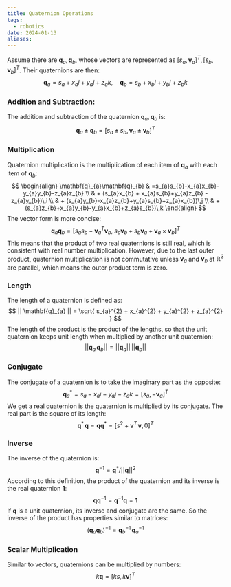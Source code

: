 ```yaml
---
title: Quaternion Operations
tags:
  - robotics
date: 2024-01-13
aliases:
---
```

Assume there are $\mathbf{q}_{a}, \mathbf{q}_{b}$, whose vectors are represented as $[s_{a}, \mathbf{v}_{a}]^{T}, [s_{b}, \mathbf{v}_{b}]^{T}$. Their quaternions are then:
$$
\mathbf{q}_{a} = s_{a}+x_{a}i+y_{a}j+z_{a}k, \quad \mathbf{q}_{b}=s_{b}+x_{b}i+y_{b}j+z_{b}k
$$
### Addition and Subtraction:
The addition and subtraction of the quaternion $\mathbf{q}_{a}, \mathbf{q}_{b}$ is:
$$
\mathbf{q}_{a} \pm \mathbf{q}_{b} = [s_{a} \pm s_{b}, \mathbf{v}_{a} \pm \mathbf{v}_{b}]^{T}
$$
### Multiplication
Quaternion multiplication is the multiplication of each item of $\mathbf{q}_{a}$ with each item of $\mathbf{q}_{b}$:
$$
\begin{align}
\mathbf{q}_{a}\mathbf{q}_{b} & =s_{a}s_{b}-x_{a}x_{b}-y_{a}y_{b}-z_{a}z_{b} \\
& + (s_{a}x_{b} + x_{a}s_{b}+y_{a}z_{b} - z_{a}y_{b})\,i \\
& + (s_{a}y_{b}-x_{a}z_{b}+y_{a}s_{b}+z_{a}x_{b})\,j \\
& + (s_{a}z_{b}+x_{a}y_{b}-y_{a}x_{b}+z_{a}s_{b})\,k
\end{align}
$$
The vector form is more concise:
$$
\mathbf{q}_{a}\mathbf{q}_{b} = [s_{a}s_{b} - \mathbf{v}_{a}^{T}\mathbf{v}_{b}, \; s_{a}\mathbf{v}_{b}+s_{b}\mathbf{v}_{a} + \mathbf{v}_{a} \times  \mathbf{v}_{b}]^{T}
$$
This means that the product of two real quaternions is still real, which is consistent with real number multiplication. However, due to the last outer product, quaternion multiplication is not commutative unless $\mathbf{v}_{a}$ and $\mathbf{v}_{b}$ at $\mathbb{R}^{3}$ are parallel, which means the outer product term is zero.

### Length
The length of a quaternion is defined as:
$$
|| \mathbf{q}_{a} || = \sqrt{ s_{a}^{2} + x_{a}^{2} + y_{a}^{2} + z_{a}^{2} }
$$
The length of the product is the product of the lengths, so that the unit quaternion keeps unit length when multiplied by another unit quaternion:
$$
|| \mathbf{q}_{a} \, \mathbf{q}_{b} || = || \mathbf{q}_{a} || \,|| \mathbf{ q}_{b} ||
$$
### Conjugate
The conjugate of a quaternion is to take the imaginary part as the opposite:
$$
\mathbf{q}_{a}^{*} = s_{a} - x_{a}i - y_{a}j - z_{a}k = [s_{a}, -\mathbf{v}_{a}]^{T}
$$
We get a real quaternion is the quaternion is multiplied by its conjugate. The real part is the square of its length:
$$
\mathbf{q}^{*} \, \mathbf{q}= \mathbf{q}\mathbf{q}^{*}=[s^{2}+\mathbf{v}^{T} \, \mathbf{v}, 0]^{T}
$$
### Inverse
The inverse of the quaternion is:
$$
\mathbf{q}^{-1} = \mathbf{q}^{*} / || \mathbf{q} ||^{2}
$$
According to this definition, the product of the quaternion and its inverse is the real quaternion $\mathbf{1}$:
$$
\mathbf{q}\mathbf{q}^{-1} = \mathbf{q}^{-1}\mathbf{q}=\mathbf{1}
$$
If $\mathbf{q}$ is a unit quaternion, its inverse and conjugate are the same. So the inverse of the product has properties similar to matrices:
$$
(\mathbf{q}_{a}\mathbf{q}_{b})^{-1} = \mathbf{q}_{b}^{-1}\,\mathbf{q}_{a}^{-1}
$$
### Scalar Multiplication
Similar to vectors, quaternions can be multiplied by numbers:
$$
k\mathbf{q}=[ks, k\mathbf{v}]^{T}
$$